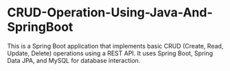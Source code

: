 # CRUD-Operation-Using-Java-And-SpringBoot
This is a Spring Boot application that implements basic CRUD (Create, Read, Update, Delete) operations using a REST API.
It uses Spring Boot, Spring Data JPA, and MySQL for database interaction.

